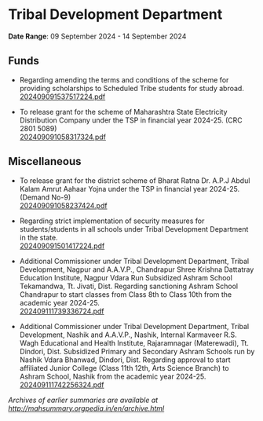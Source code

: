 # Tribal Development Department

**Date Range**: 09 September 2024 - 14 September 2024


## Funds
- Regarding amending the terms and conditions of the scheme for providing scholarships to Scheduled Tribe students for study abroad.\
  [202409091537517224.pdf](https://gr.maharashtra.gov.in/Site/Upload/Government%20Resolutions/English/202409091537517224.pdf)

- To release grant for the scheme of  Maharashtra State Electricity Distribution Company under the TSP in financial year 2024-25.   (CRC 2801 5089)\
  [202409091058317324.pdf](https://gr.maharashtra.gov.in/Site/Upload/Government%20Resolutions/English/202409091058317324.pdf)

## Miscellaneous
- To release grant for the district scheme of Bharat Ratna Dr. A.P.J Abdul Kalam Amrut Aahaar Yojna under the TSP in financial year 2024-25. (Demand No-9)\
  [202409091058237424.pdf](https://gr.maharashtra.gov.in/Site/Upload/Government%20Resolutions/English/202409091058237424.pdf)

- Regarding strict implementation of security measures for students/students in all schools under Tribal Development Department in the state.\
  [202409091501417224.pdf](https://gr.maharashtra.gov.in/Site/Upload/Government%20Resolutions/English/202409091501417224.pdf)

- Additional Commissioner under Tribal Development Department, Tribal Development, Nagpur and A.A.V.P., Chandrapur Shree Krishna Dattatray Education Institute, Nagpur Vdara Run Subsidized Ashram School Tekamandwa, Tt. Jivati, Dist. Regarding sanctioning Ashram School Chandrapur to start classes from Class 8th to Class 10th from the academic year 2024-25.\
  [202409111739336724.pdf](https://gr.maharashtra.gov.in/Site/Upload/Government%20Resolutions/English/202409111739336724.pdf)

- Additional Commissioner under Tribal Development Department, Tribal Development, Nashik and A.A.V.P., Nashik, Internal Karmaveer R.S. Wagh Educational and Health Institute, Rajaramnagar (Materewadi), Tt. Dindori, Dist. Subsidized Primary and Secondary Ashram Schools run by Nashik Vdara Bhanwad, Dindori, Dist. Regarding approval to start affiliated Junior College (Class 11th  12th, Arts  Science Branch) to Ashram School, Nashik from the academic year 2024-25.\
  [202409111742256324.pdf](https://gr.maharashtra.gov.in/Site/Upload/Government%20Resolutions/English/202409111742256324.pdf)


*Archives of earlier summaries are available at http://mahsummary.orgpedia.in/en/archive.html*